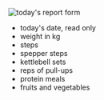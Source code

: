 ![today's report form](https://raw.githubusercontent.com/ksevelyar/habits-vue/main/doc/screens/report-form.png)

* today's date, read only
* weight in kg
* steps
* spepper steps
* kettlebell sets
* reps of pull-ups
* protein meals
* fruits and vegetables
